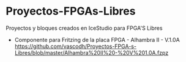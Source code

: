 # Proyectos-FPGAs-Libres 
Proyectos y bloques creados en IceStudio para FPGA'S Libres

- Componente para Fritzing de la placa FPGA - Alhambra II - V.1.0A https://github.com/vascodh/Proyectos-FPGA-s-Libres/blob/master/Alhambra%20II%20-%20V%201.0A.fzpz
